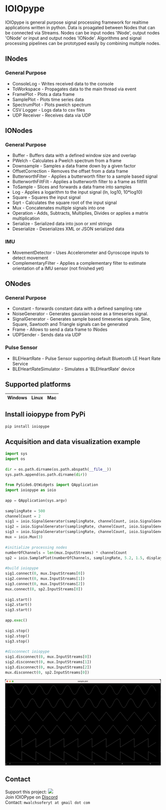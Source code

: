 # IOIOpype
 IOIOpype is general purpose signal processing framework for realtime applications written in python. Data is proagated between Nodes that can be connected via Streams. Nodes can be input nodes 'INode', output nodes 'ONode' or input and output nodes 'IONode'. Algorithms and signal processing pipelines can be prototyped easily by combining multiple nodes.

## INodes
### General Purpose
- ConsoleLog - Writes received data to the console
- ToWorkspace - Propagates data to the main thread via event
- FramePlot - Plots a data frame
- SamplePlot - Plots time series data
- SpectrumPlot - Plots pwelch spectrum
- CSV Logger - Logs data to csv files
- UDP Receiver - Receives data via UDP

## IONodes
### General Purpose
- Buffer - Buffers data with a defined window size and overlap
- PWelch - Calculates a Pwelch spectrum from a frame
- Downsample - Samples a data frame down by a given factor
- OffsetCorrection - Removes the offset from a data frame
- ButterworthFilter - Applies a butterworth filter to a sample based signal
- ButterworthFiltFilt - Applies a butterworth filter to a frame as filtfilt
- ToSample - Slices and forwards a data frame into samples
- Log - Applies a logarithm to the input signal (ln, log10, 10*log10)
- Square - Squares the input signal
- Sqrt - Calculates the square root of the input signal
- Mux - Concatenates multiple signals into one
- Operation - Adds, Subtracts, Multiplies, Divides or applies a matrix multiplication
- Serialize - Serialized data into json or xml strings
- Deserialize - Deserializes XML or JSON serialized data

### IMU
- MovementDetector - Uses Accelerometer and Gyroscope inputs to detect movement
- ComplementaryFilter - Applies a complementary filter to estimate orientation of a IMU sensor (not finished yet)

## ONodes
### General Purpose
- Constant - forwards constant data with a defined sampling rate
- NoiseGenerator - Generates gaussian noise as a timeseries signal.
- SignalGenerator - Generates sample based timeseries signals. Sine, Square, Sawtooth and Triangle signals can be generated
- Frame - Allows to send a data frame to INodes
- UDPSender - Sends data via UDP

### Pulse Sensor
- BLEHeartRate - Pulse Sensor supporting default Bluetooth LE Heart Rate Service
- BLEHeartRateSimulator - Simulates a 'BLEHeartRate' device

## Supported platforms

| Windows    | Linux    | Mac  |
| :--------- |:---------| :----|

## Install ioiopype from PyPi

```pip install ioiopype```

## Acquisition and data visualization example

```python
import sys
import os

dir = os.path.dirname(os.path.abspath(__file__))
sys.path.append(os.path.dirname(dir))

from PySide6.QtWidgets import QApplication
import ioiopype as ioio

app = QApplication(sys.argv)

samplingRate = 500
channelCount = 2
sig1 = ioio.SignalGenerator(samplingRate, channelCount, ioio.SignalGenerator.SignalMode.Sine, 0.5, 2, 0)
sig2 = ioio.SignalGenerator(samplingRate, channelCount, ioio.SignalGenerator.SignalMode.Triangle, 0.5, 2, 0)
sig3 = ioio.SignalGenerator(samplingRate, channelCount, ioio.SignalGenerator.SignalMode.Sawtooth, 0.5, 2, 0)
mux = ioio.Mux(3)

#initialize processing nodes
numberOfChannels = len(mux.InputStreams) * channelCount
sp2 = ioio.SamplePlot(numberOfChannels, samplingRate, 5.2, 1.5, displayMode=ioio.SamplePlot.DisplayMode.Continous)

#build ioiopype
sig1.connect(0, mux.InputStreams[0])
sig2.connect(0, mux.InputStreams[1])
sig3.connect(0, mux.InputStreams[2])
mux.connect(0, sp2.InputStreams[0])

sig1.start()
sig2.start()
sig3.start()

app.exec()

sig1.stop()
sig2.stop()
sig3.stop()

#disconnect ioiopype
sig1.disconnect(0, mux.InputStreams[0])
sig2.disconnect(0, mux.InputStreams[1])
sig3.disconnect(0, mux.InputStreams[2])
mux.disconnect(0, sp2.InputStreams[0])
```

![Data Acquisition Example](img/example1.png)

## Contact
Support this project: [![](https://img.shields.io/static/v1?label=Sponsor&message=%E2%9D%A4&logo=GitHub&color=%23fe8e86)](https://github.com/sponsors/MartinWalchshofer)<br>
Join IOIOPype on [Discord](https://discord.gg/8hEyzsGfr4)<br>
Contact: ```mwalchsoferyt at gmail dot com```